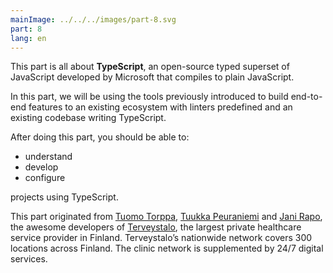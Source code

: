 ```yaml
---
mainImage: ../../../images/part-8.svg
part: 8
lang: en
---
```


<div class="intro">

This part is all about **TypeScript**, an open-source typed superset of JavaScript developed by Microsoft that compiles to plain JavaScript.

In this part, we will be using the tools previously introduced to build end-to-end features to an existing ecosystem with linters predefined and an existing codebase writing TypeScript.

After doing this part, you should be able to:

- understand
- develop
- configure

projects using TypeScript.

This part originated from [Tuomo Torppa](https://www.linkedin.com/in/tuomotorppa),
[Tuukka Peuraniemi](https://www.linkedin.com/in/tuukkapeuraniemi/) and [Jani Rapo](https://www.linkedin.com/in/jani-rapo-5520817b/),
the awesome developers of [Terveystalo](https://www.terveystalo.com/fi/Yritystietoa/Terveystalo-tyontantajana/Digital-Health/),
the largest private healthcare service provider in Finland.
Terveystalo’s nationwide network covers 300 locations across Finland.
The clinic network is supplemented by 24/7 digital services.
</div>
